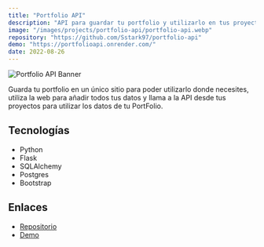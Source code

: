 ```yaml
---
title: "Portfolio API"
description: "API para guardar tu portfolio y utilizarlo en tus proyectos."
image: "/images/projects/portfolio-api/portfolio-api.webp"
repository: "https://github.com/Sstark97/portfolio-api"
demo: "https://portfolioapi.onrender.com/"
date: 2022-08-26
---
```


![Portfolio API Banner](/images/projects/portfolio-api/portfolio-api-banner.webp)

Guarda tu portfolio en un único sitio para poder utilizarlo donde necesites, utiliza la web para añadir todos tus datos 
y llama a la API desde tus proyectos para utilizar los datos de tu PortFolio.

## Tecnologías
- Python
- Flask
- SQLAlchemy
- Postgres
- Bootstrap

## Enlaces
- [Repositorio](https://github.com/Sstark97/portfolio-api)
- [Demo](https://portfolioapi.onrender.com/)